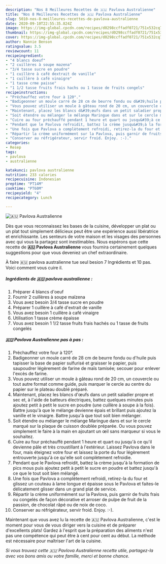 ```yaml
---
description: "Nos 8 Meilleures Recettes de 🇦🇺 ️Pavlova Australienne"
title: "Nos 8 Meilleures Recettes de 🇦🇺 ️Pavlova Australienne"
slug: 5010-nos-8-meilleures-recettes-de-pavlova-australienne
date: 2020-09-10T22:55:35.824Z
image: https://img-global.cpcdn.com/recipes/d0298ccffadf0721/751x532cq70/🇦🇺-️pavlova-australienne-photo-principale-de-la-recette.jpg
thumbnail: https://img-global.cpcdn.com/recipes/d0298ccffadf0721/751x532cq70/🇦🇺-️pavlova-australienne-photo-principale-de-la-recette.jpg
cover: https://img-global.cpcdn.com/recipes/d0298ccffadf0721/751x532cq70/🇦🇺-️pavlova-australienne-photo-principale-de-la-recette.jpg
author: Nannie Benson
ratingvalue: 3.5
reviewcount: 11
recipeingredient:
- "4 blancs doeuf"
- "2 cuillères à soupe mazena"
- "3/4 tasse sucre en poudre"
- "1 cuillère à café dextrait de vanille"
- "1 cuillère à café vinaigre"
- "1 tasse crme paisse"
- "1 1/2 tasse fruits frais hachs ou 1 tasse de fruits congels"
recipeinstructions:
- "Préchauffez votre four à 120°."
- "Badigeonner un moule carré de 28 cm de beurre fondu ou d&#39;huile puis tapisser la base de papier sulfurisé et graisser le papier, puis saupoudrer légèrement de farine de maïs tamisée; secouer pour enlever l&#39;excès de farine."
- "Vous pouvez utiliser un moule à gâteau rond de 20 cm, un couvercle ou tout autre format comme guide, puis marquer le cercle au centre du papier sur le plateau doublé préparé."
- "Maintenant, placez les blancs d&#39;œufs dans un petit saladier propre et sec et, à l&#39;aide de batteurs électriques, battez quelques minutes puis ajoutez petit à petit le sucre en poudre (une cuillère à soupe à la fois). Battre jusqu&#39;à que le mélange devienne épais et brillant puis ajoutez la vanille et le vinaigre. Battre jusqu&#39;à que tout soit bien mélanger."
- "Soit étendre ou mélanger le mélange Maringue dans et sur le cercle marqué sur la plaque de cuisson doublée préparée. Ou vous pouvez simplement le faire à la main en ajoutant un œil sans marqueur si vous le souhaitez."
- "Cuire au four préchauffé pendant 1 heure et quart ou jusqu&#39;à ce qu&#39;il devienne pâle et très croustillant à l&#39;extérieur. Laissez Pavlova dans le four, mais éteignez votre four et laissez la porte du four légèrement entrouverte jusqu&#39;à ce qu&#39;elle soit complètement refroidie."
- "Pendant que le Pavlova refroidit, battez la crème jusqu&#39;à la formation de pics mous puis ajoutez petit à petit le sucre en poudre et battez jusqu&#39;à ce que le tout soit bien mélangé."
- "Une fois que Pavlova a complètement refroidi, retirez-la du four et glissez un couteau à lame longue et épaisse sous le Pavlova et faites-le délicatement glisser dans un grand plat de service."
- "Répartir la crème uniformément sur la Pavlova, puis garnir de fruits frais ou congelés de façon décorative et arroser de pulpe de fruit de la passion, de chocolat râpé ou de noix de coco."
- "Conserver au réfrigérateur, servir froid. Enjoy. :-)."
categories:
- Resep
tags:
- pavlova
- australienne

katakunci: pavlova australienne 
nutrition: 233 calories
recipecuisine: Indonesian
preptime: "PT14M"
cooktime: "PT60M"
recipeyield: "4"
recipecategory: Lunch

---
```



![🇦🇺 ️Pavlova Australienne](https://img-global.cpcdn.com/recipes/d0298ccffadf0721/751x532cq70/🇦🇺-️pavlova-australienne-photo-principale-de-la-recette.jpg)

Dès que vous reconnaissez les bases de la cuisine, développer un plat ou un plat tout simplement délicieux peut être une expérience aussi libératrice et enrichissante. Les senteurs de votre maison et les visages des personnes avec qui vous la partagez sont inestimables. Nous espérons que cette recette de <strong> 🇦🇺 ️Pavlova Australienne </strong> vous fournira certainement quelques suggestions pour que vous deveniez un chef extraordinaire.

<!--inarticleads1-->

À faire 🇦🇺 ️pavlova australienne tue seul besion 7 Ingrédients et 10 pas. Voici comment vous cuire il.

##### Ingrédients de 🇦🇺 ️pavlova australienne :

1. Préparer 4 blancs d&#39;oeuf
1. Fournir 2 cuillères à soupe maïzena
1. Vous avez besoin 3/4 tasse sucre en poudre
1. Préparer 1 cuillère à café d&#39;extrait de vanille
1. Vous avez besoin 1 cuillère à café vinaigre
1. Utilisation 1 tasse crème épaisse
1. Vous avez besoin 1 1/2 tasse fruits frais hachés ou 1 tasse de fruits congelés




<!--inarticleads2-->

##### 🇦🇺 ️Pavlova Australienne pas à pas :

1. Préchauffez votre four à 120°.
1. Badigeonner un moule carré de 28 cm de beurre fondu ou d&#39;huile puis tapisser la base de papier sulfurisé et graisser le papier, puis saupoudrer légèrement de farine de maïs tamisée; secouer pour enlever l&#39;excès de farine.
1. Vous pouvez utiliser un moule à gâteau rond de 20 cm, un couvercle ou tout autre format comme guide, puis marquer le cercle au centre du papier sur le plateau doublé préparé.
1. Maintenant, placez les blancs d&#39;œufs dans un petit saladier propre et sec et, à l&#39;aide de batteurs électriques, battez quelques minutes puis ajoutez petit à petit le sucre en poudre (une cuillère à soupe à la fois). Battre jusqu&#39;à que le mélange devienne épais et brillant puis ajoutez la vanille et le vinaigre. Battre jusqu&#39;à que tout soit bien mélanger.
1. Soit étendre ou mélanger le mélange Maringue dans et sur le cercle marqué sur la plaque de cuisson doublée préparée. Ou vous pouvez simplement le faire à la main en ajoutant un œil sans marqueur si vous le souhaitez.
1. Cuire au four préchauffé pendant 1 heure et quart ou jusqu&#39;à ce qu&#39;il devienne pâle et très croustillant à l&#39;extérieur. Laissez Pavlova dans le four, mais éteignez votre four et laissez la porte du four légèrement entrouverte jusqu&#39;à ce qu&#39;elle soit complètement refroidie.
1. Pendant que le Pavlova refroidit, battez la crème jusqu&#39;à la formation de pics mous puis ajoutez petit à petit le sucre en poudre et battez jusqu&#39;à ce que le tout soit bien mélangé.
1. Une fois que Pavlova a complètement refroidi, retirez-la du four et glissez un couteau à lame longue et épaisse sous le Pavlova et faites-le délicatement glisser dans un grand plat de service.
1. Répartir la crème uniformément sur la Pavlova, puis garnir de fruits frais ou congelés de façon décorative et arroser de pulpe de fruit de la passion, de chocolat râpé ou de noix de coco.
1. Conserver au réfrigérateur, servir froid. Enjoy. :-).




<!--inarticleads1-->

<p>
Maintenant que vous avez lu la recette de 🇦🇺 ️Pavlova Australienne, c'est le moment pour vous de vous diriger vers la cuisine et de préparer d'excellents plats! Gardez à l'esprit que la préparation des aliments n'est pas une compétence qui peut être à cent pour cent au début. La méthode est nécessaire pour maîtriser l'art de la cuisine.
</p>

<p>
<i>Si vous trouvez cette 🇦🇺 ️Pavlova Australienne recette utile, partagez-la avec vos bons amis ou votre famille, merci et bonne chance.</i>
</p>
